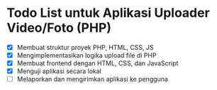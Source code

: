 # Todo List untuk Aplikasi Uploader Video/Foto (PHP)

- [x] Membuat struktur proyek PHP, HTML, CSS, JS
- [x] Mengimplementasikan logika upload file di PHP
- [x] Membuat frontend dengan HTML, CSS, dan JavaScript
- [x] Menguji aplikasi secara lokal
- [ ] Melaporkan dan mengirimkan aplikasi ke pengguna

